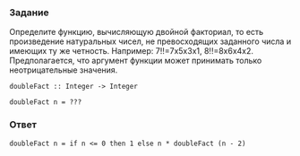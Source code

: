 ### Задание

Определите функцию, вычисляющую двойной факториал, то есть произведение натуральных чисел, не превосходящих заданного числа и имеющих ту же четность. Например: 7!!=7x5x3x1, 8!!=8x6x4x2. Предполагается, что аргумент функции может принимать только неотрицательные значения.

`doubleFact :: Integer -> Integer`

`doubleFact n = ???`

### Ответ

`doubleFact n = if n <= 0 then 1 else n * doubleFact (n - 2)`

